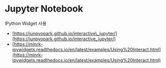 # Jupyter Notebook

IPython Widget 사용

* [https://junpyopark.github.io/interactive\_jupyter/](https://junpyopark.github.io/interactive_jupyter/)
* [https://minrk-ipywidgets.readthedocs.io/en/latest/examples/Using%20Interact.html](https://minrk-ipywidgets.readthedocs.io/en/latest/examples/Using%20Interact.html)

